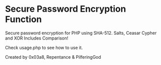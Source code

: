 # Secure Password Encryption Function
Secure password encryption for PHP using SHA-512. Salts, Ceasar Cypher and XOR
Includes Comparison!

Check usage.php to see how to use it.



Created by 0x03a8, Repentance & PilferingGod
